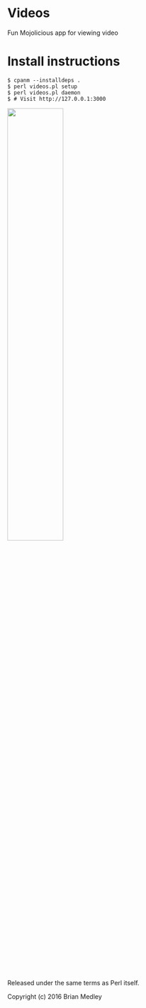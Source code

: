 # Videos
Fun Mojolicious app for viewing video

# Install instructions

```
$ cpanm --installdeps .
$ perl videos.pl setup
$ perl videos.pl daemon
$ # Visit http://127.0.0.1:3000
```

<img align="middle" src="http://bmedley.org/videos-developers.gif" width="50%" height="50%">

Released under the same terms as Perl itself.

Copyright (c) 2016 Brian Medley
